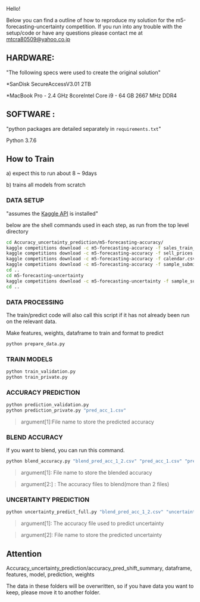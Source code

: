 Hello!

Below you can find a outline of how to reproduce my solution for the m5-forecasting-uncertainty competition.
If you run into any trouble with the setup/code or have any questions please contact me at mtcra80509@yahoo.co.jp

## HARDWARE: 
"The following specs were used to create the original solution"

*SanDisk SecureAccessV3.01 2TB

*MacBook Pro - 2.4 GHz 8coreIntel Core i9 - 64 GB 2667 MHz DDR4

## SOFTWARE :
"python packages are detailed separately in `requirements.txt`"

Python 3.7.6


## How to Train

a) expect this to run about 8 ~ 9days

b) trains all models from scratch

### DATA SETUP 

"assumes the [Kaggle API](https://github.com/Kaggle/kaggle-api) is installed"

below are the shell commands used in each step, as run from the top level directory

```zsh
cd Accuracy_uncertainty_prediction/m5-forecasting-accuracy/
kaggle competitions download -c m5-forecasting-accuracy -f sales_train_evaluation.csv
kaggle competitions download -c m5-forecasting-accuracy -f sell_prices.csv
kaggle competitions download -c m5-forecasting-accuracy -f calendar.csv
kaggle competitions download -c m5-forecasting-accuracy -f sample_submission.csv
cd ..
cd m5-forecasting-uncertainty
kaggle competitions download -c m5-forecasting-uncertainty -f sample_submission.csv
cd ..
```


### DATA PROCESSING

The train/predict code will also call this script if it has not already been run on the relevant data.

Make features, weights, dataframe to train and format to predict

```zsh
python prepare_data.py
```

### TRAIN MODELS

```zsh
python train_validation.py
python train_private.py
```


### ACCURACY PREDICTION

```zsh
python prediction_validation.py
python prediction_private.py "pred_acc_1.csv"   
```

>argument[1]:File name to store the predicted accuracy

### BLEND ACCURACY

If you want to blend, you can run this command.

```zsh
python blend_accuracy.py "blend_pred_acc_1_2.csv" "pred_acc_1.csv" "pred_acc_2.csv" ....... 
```

>argument[1]: File name to store the blended accuracy

>argument[2:] :  The accuracy files to blend(more than 2 files)

### UNCERTAINTY PREDICTION

```zsh
python uncertainty_predict_full.py "blend_pred_acc_1_2.csv" "uncertainty_submission_1.csv"
```

>argument[1]: The accuracy file used to predict uncertainty

>argument[2]: File name to store the predicted uncertainty

## Attention

Accuracy_uncertainty_prediction/accuracy_pred_shift_summary, dataframe, features, model, prediction, weights

The data in these folders will be overwritten, so if you have data you want to keep, please move it to another folder.

